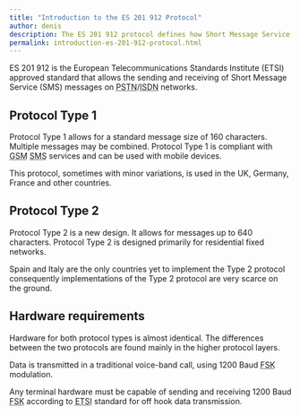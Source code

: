```yaml
---
title: "Introduction to the ES 201 912 Protocol"
author: denis
description: The ES 201 912 protocol defines how Short Message Service (SMS) messages will be sent to/from mobile and landline telephone networks.
permalink: introduction-es-201-912-protocol.html
---
```

ES 201 912 is the European Telecommunications Standards Institute (ETSI) approved standard that allows the sending and receiving of Short Message Service (SMS) messages on <acronym title="Public Switched Telephone Network">PSTN</acronym>/<acronym title="Integrated Services Digital Network">ISDN</acronym> networks.

## Protocol Type 1

Protocol Type 1 allows for a standard message size of 160 characters. Multiple messages may be combined. Protocol Type 1 is compliant with <acronym title="Global System for Mobile Communications">GSM</acronym> <acronym title="Short Message Service">SMS</acronym> services and can be used with mobile devices.

This protocol, sometimes with minor variations, is used in the UK, Germany, France and other countries.

## Protocol Type 2

Protocol Type 2 is a new design. It allows for messages up to 640 characters. Protocol Type 2 is designed primarily for residential fixed networks.

Spain and Italy are the only countries yet to implement the Type 2 protocol consequently implementations of the Type 2 protocol are very scarce on the ground.

## Hardware requirements

Hardware for both protocol types is almost identical. The differences between the two protocols are found mainly in the higher protocol layers.

Data is transmitted in a traditional voice-band call, using 1200 Baud <acronym title="Frequency Shift Key">FSK</acronym> modulation.

Any terminal hardware must be capable of sending and receiving 1200 Baud <acronym title="Frequency Shift Key">FSK</acronym> according to <acronym title="European Telecommunications Standards Institute">ETSI</acronym> standard for off hook data transmission.

